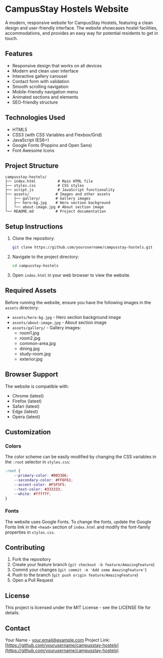 # CampusStay Hostels Website

A modern, responsive website for CampusStay Hostels, featuring a clean design and user-friendly interface. The website showcases hostel facilities, accommodations, and provides an easy way for potential residents to get in touch.

## Features

- Responsive design that works on all devices
- Modern and clean user interface
- Interactive gallery carousel
- Contact form with validation
- Smooth scrolling navigation
- Mobile-friendly navigation menu
- Animated sections and elements
- SEO-friendly structure

## Technologies Used

- HTML5
- CSS3 (with CSS Variables and Flexbox/Grid)
- JavaScript (ES6+)
- Google Fonts (Poppins and Open Sans)
- Font Awesome Icons

## Project Structure

```
campusstay-hostels/
├── index.html          # Main HTML file
├── styles.css          # CSS styles
├── script.js           # JavaScript functionality
├── assets/            # Images and other assets
│   ├── gallery/       # Gallery images
│   ├── hero-bg.jpg    # Hero section background
│   └── about-image.jpg # About section image
└── README.md          # Project documentation
```

## Setup Instructions

1. Clone the repository:
   ```bash
   git clone https://github.com/yourusername/campusstay-hostels.git
   ```

2. Navigate to the project directory:
   ```bash
   cd campusstay-hostels
   ```

3. Open `index.html` in your web browser to view the website.

## Required Assets

Before running the website, ensure you have the following images in the `assets` directory:

- `assets/hero-bg.jpg` - Hero section background image
- `assets/about-image.jpg` - About section image
- `assets/gallery/` - Gallery images:
  - room1.jpg
  - room2.jpg
  - common-area.jpg
  - dining.jpg
  - study-room.jpg
  - exterior.jpg

## Browser Support

The website is compatible with:
- Chrome (latest)
- Firefox (latest)
- Safari (latest)
- Edge (latest)
- Opera (latest)

## Customization

### Colors
The color scheme can be easily modified by changing the CSS variables in the `:root` selector in `styles.css`:

```css
:root {
    --primary-color: #003366;
    --secondary-color: #FF6F61;
    --accent-color: #F5F5F5;
    --text-color: #333333;
    --white: #ffffff;
}
```

### Fonts
The website uses Google Fonts. To change the fonts, update the Google Fonts link in the `<head>` section of `index.html` and modify the font-family properties in `styles.css`.

## Contributing

1. Fork the repository
2. Create your feature branch (`git checkout -b feature/AmazingFeature`)
3. Commit your changes (`git commit -m 'Add some AmazingFeature'`)
4. Push to the branch (`git push origin feature/AmazingFeature`)
5. Open a Pull Request

## License

This project is licensed under the MIT License - see the LICENSE file for details.

## Contact

Your Name - your.email@example.com
Project Link: [https://github.com/yourusername/campusstay-hostels](https://github.com/yourusername/campusstay-hostels) 